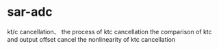 # sar-adc
kt/c cancellation、
the process of ktc cancellation 
the comparison of ktc and output offset cancel
the nonlinearity of ktc cancellation
